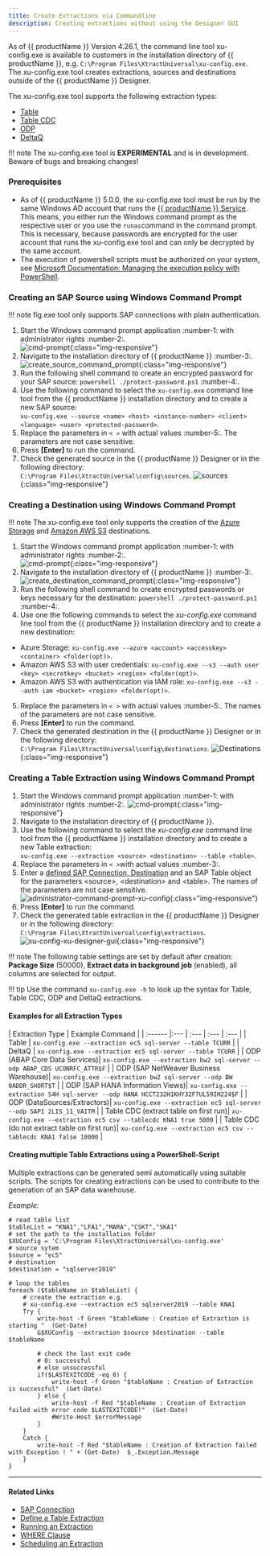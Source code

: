 ```yaml
---
title: Create Extractions via Commandline
description: Creating extractions without using the Designer GUI
---
```


As of {{ productName }} Version 4.26.1, the command line tool xu-config.exe is available to customers in the installation directory of {{ productName }}, e.g. `C:\Program Files\XtractUniversal\xu-config.exe`.
The xu-config.exe tool creates extractions, sources and destinations outside of the {{ productName }} Designer.

The xu-config.exe tool supports the following extraction types:
- [Table](https://help.theobald-software.com/en/xtract-universal/table)
- [Table CDC](https://help.theobald-software.com/en/xtract-universal/table-cdc)
- [ODP](https://help.theobald-software.com/en/xtract-universal/odp) 
- [DeltaQ](https://help.theobald-software.com/en/xtract-universal/datasource-deltaq)

!!! note
    The xu-config.exe tool is **EXPERIMENTAL** and is in development. Beware of bugs and breaking changes!


### Prerequisites

- As of {{ productName }} 5.0.0, the xu-config.exe tool must be run by the same Windows AD account that runs the [{{ productName }} Service](https://help.theobald-software.com/en/xtract-universal/advanced-techniques/service-account). 
This means, you either run the Windows command prompt as the respective user or you use the ```runas```command in the command prompt.
This is necessary, because passwords are encrypted for the user account that runs the xu-config.exe tool and can only be decrypted by the same account.
- The execution of powershell scripts must be authorized on your system, see [Microsoft Documentation: Managing the execution policy with PowerShell](https://docs.microsoft.com/en-us/powershell/module/microsoft.powershell.core/about/about_execution_policies?view=powershell-7.2#managing-the-execution-policy-with-powershell).


### Creating an SAP Source using Windows Command Prompt

!!! note
    fig.exe tool only supports SAP connections with plain authentication.

1. Start the Windows command prompt application :number-1: with administrator rights :number-2:. <br>
![cmd-prompt](../assets/images/xu/articles/cmd_prompt.png){:class="img-responsive"}
2. Navigate to the installation directory of {{ productName }} :number-3:. <br>
![create_source_command_prompt](../assets/images/xu/articles/create_source_command_prompt.png){:class="img-responsive"}
3. Run the following shell command to create an encrypted password for your SAP source: `powershell ./protect-password.ps1` :number-4:.<br>
4. Use the following command to select the `xu-config.exe` command line tool from the {{ productName }} installation directory and to create a new SAP source: <br>
`xu-config.exe --source <name> <host> <instance-number> <client> <language> <user> <protected-password>`.<br>
5. Replace the parameters in `< >` with actual values :number-5:. The parameters are not case sensitive.<br>
6. Press **[Enter]** to run the command. 
7. Check the generated source in the {{ productName }} Designer or in the following directory: <br>`C:\Program Files\XtractUniversal\config\sources`.
![sources](../assets/images/xu/articles/xu_manage_source_2.png){:class="img-responsive"}

### Creating a Destination using Windows Command Prompt

!!! note
    The xu-config.exe tool only supports the creation of the [Azure Storage](https://help.theobald-software.com/en/xtract-universal/destinations/azure-storage#destination-details) and [Amazon AWS S3](https://help.theobald-software.com/en/xtract-universal/destinations/amazon-aws-s3#destination-details) destinations.

1. Start the Windows command prompt application :number-1: with administrator rights :number-2:. <br>
![cmd-prompt](../assets/images/xu/articles/cmd_prompt.png){:class="img-responsive"}
2. Navigate to the installation directory of {{ productName }} :number-3:. <br>
![create_destination_command_prompt](../assets/images/xu/articles/create_destination_command_prompt.png){:class="img-responsive"}
3. Run the following shell command to create encrypted passwords or keys necessary for the destination: `powershell ./protect-password.ps1` :number-4:. <br>
4. Use one the following commands to select the *xu-config.exe* command line tool from the {{ productName }} installation directory and to create a new destination: <br>
- Azure Storage: `xu-config.exe --azure <account> <accesskey> <container> <folder(opt)>`.<br>
- Amazon AWS S3 with user credentials: `xu-config.exe --s3 --auth user <key> <secretkey> <bucket> <region> <folder(opt)>`.<br>
- Amazon AWS S3 with authentication via IAM role: `xu-config.exe --s3 --auth iam <bucket> <region> <folder(opt)>`.<br>
5. Replace the parameters in `< >` with actual values :number-5:. The names of the parameters are not case sensitive.<br>
6. Press **[Enter]** to run the command.
7. Check the generated destination in the {{ productName }} Designer or in the following directory: <br>`C:\Program Files\XtractUniversal\config\destinations`.
![Destinations](../assets/images/xu/articles/destinations_load_manage_shared.png){:class="img-responsive"}


### Creating a Table Extraction using Windows Command Prompt

1. Start the Windows command prompt application :number-1: with administrator rights :number-2:. 
![cmd-prompt](../assets/images/xu/articles/cmd_prompt.png){:class="img-responsive"}
2. Navigate to the installation directory of {{ productName }}.
3. Use the following command to select the *xu-config.exe* command line tool from the {{ productName }} installation directory and to create a new Table extraction: <br>
`xu-config.exe --extraction <source> <destination> --table <table>`.
4. Replace the parameters in `< >`with actual values :number-3:. 
5. Enter a [defined SAP Connection, Destination](https://help.theobald-software.com/en/xtract-universal/introduction/backup-and-migration#configuration-files) and an SAP Table object for the parameters \<source\>, \<destination\> and \<table\>. 
The names of the parameters are not case sensitive. <br>
![administrator-command-prompt-xu-config](../assets/images/xu/articles/administrator-command-prompt-xu-config.png){:class="img-responsive"}
6. Press **[Enter]** to run the command. 
7. Check the generated table extraction in the {{ productName }} Designer or in the following directory: <br>`C:\Program Files\XtractUniversal\config\extractions`.
![xu-config-xu-designer-gui](../assets/images/xu/articles/xu-config-xu-designer-gui.png){:class="img-responsive"} 

!!! note
    The following table settings are set by default after creation: **Package Size** (50000), **Extract data in background job** (enabled), all columns are selected for output.

!!! tip
    Use the command `xu-config.exe -h` to look up the syntax for Table, Table CDC, ODP and DeltaQ extractions.

#### Examples for all Extraction Types

| Extraction Type | Example Command |
| :------ |:--- | :--- | :--- | :--- |
| Table | `xu-config.exe --extraction ec5 sql-server --table TCURR` |
| DeltaQ | `xu-config.exe --extraction ec5 sql-server --table TCURR` |
| ODP (ABAP Core Data Services)| `xu-config.exe --extraction bw2 sql-server --odp ABAP_CDS UCONRFC_ATTR$F` |
| ODP (SAP NetWeaver Business Warehouse)| `xu-config.exe --extraction bw2 sql-server --odp BW 0ADDR_SHORT$T` |
| ODP (SAP HANA Information Views)| `xu-config.exe --extraction S4H sql-server --odp HANA HCCT232H1KHY32F7UL59IH224$F` |
| ODP (DataSources/Extractors)| `xu-config.exe --extraction ec5 sql-server --odp SAPI 2LIS_11_VAITM` |
| Table CDC (extract table on first run)| `xu-config.exe --extraction ec5 csv --tablecdc KNA1 true 5000` |
| Table CDC (do not extract table on first run)| `xu-config.exe --extraction ec5 csv --tablecdc KNA1 false 10000` |

#### Creating multiple Table Extractions using a PowerShell-Script

Multiple extractions can be generated semi automatically using suitable scripts.
The scripts for creating extractions can be used to contribute to the generation of an SAP data warehouse. 

*Example:*

```shell
# read table list
$tableList = "KNA1","LFA1","MARA","CSKT","SKA1"
# set the path to the installation folder
$XUConfig = 'C:\Program Files\XtractUniversal\xu-config.exe'
# source sytem
$source = "ec5"
# destination
$destination = "sqlserver2019"

# loop the tables
foreach ($tableName in $tableList) {
    # create the extraction e.g.
    # xu-config.exe --extraction ec5 sqlserver2019 --table KNA1 
	Try {	    	        
		write-host -f Green "$tableName : Creation of Extraction is starting "  (Get-Date)            			
	    &$XUConfig --extraction $source $destination --table $tableName    
	    
	    # check the last exit code
	    # 0: successful
	    # else unsuccessful
	    if($LASTEXITCODE -eq 0) {                           
			write-host -f Green "$tableName : Creation of Extraction  is successful"  (Get-Date)            
	    } else {           
	        write-host -f Red "$tableName : Creation of Extraction failed with error code $LASTEXITCODE!"  (Get-Date)
	        #Write-Host $errorMessage
	    }                
	}
	Catch {
		write-host -f Red "$tableName : Creation of Extraction failed with Exception ! " + (Get-Date)  $_.Exception.Message
	}    	  
}
```



*****
#### Related Links
 - [SAP Connection](https://help.theobald-software.com/en/xtract-universal/introduction/sap-connection#creating-an-sap-connection)
 - [Define a Table Extraction](https://help.theobald-software.com/en/xtract-universal/getting-started/define-a-table-extraction#adding-tables)
 - [Running an Extraction](https://help.theobald-software.com/en/xtract-universal/getting-started/run-an-extraction)
 - [WHERE Clause](https://help.theobald-software.com/en/xtract-universal/table/where-clause)
 - [Scheduling an Extraction](https://help.theobald-software.com/en/xtract-universal/execute-and-automate-extractions/call-via-scheduler)
 

